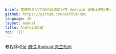 ```yaml
---
brief: 本教程介绍了如何调试运行在 Android 设备上的应用.
github: https://github.com/defold/doc
language: zh
layout: manual
title: Android调试
toc: '[]'
---
```


教程移动至 [调试 Android 原生代码](/zh/manuals/debugging-native-code-android)